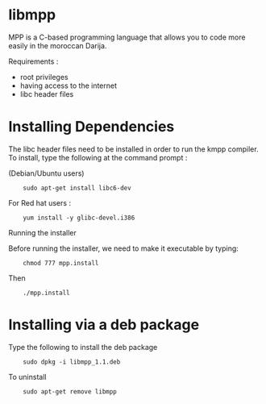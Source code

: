 libmpp
======

MPP is a C-based programming language that allows you to code more easily in the moroccan Darija.

Requirements :
- root privileges
- having access to the internet
- libc header files


Installing Dependencies
======

The libc header files need to be installed in order to run the kmpp compiler. To install, type the following at the command prompt :

(Debian/Ubuntu users)

        sudo apt-get install libc6-dev

For Red hat users :

        yum install -y glibc-devel.i386

Running the installer

Before running the installer, we need to make it executable by typing:

        chmod 777 mpp.install

Then

        ./mpp.install

Installing via a deb package
======


Type the following to install the deb package

        sudo dpkg -i libmpp_1.1.deb 

To uninstall

        sudo apt-get remove libmpp
